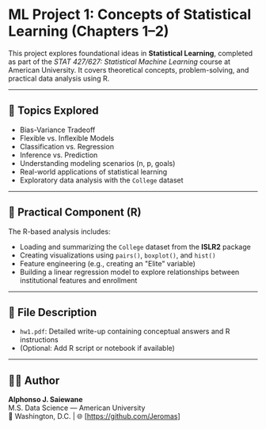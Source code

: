 # ML Project 1: Concepts of Statistical Learning (Chapters 1–2)

This project explores foundational ideas in **Statistical Learning**, completed as part of the *STAT 427/627: Statistical Machine Learning* course at American University. It covers theoretical concepts, problem-solving, and practical data analysis using R.

---

## 📘 Topics Explored

- Bias-Variance Tradeoff  
- Flexible vs. Inflexible Models  
- Classification vs. Regression  
- Inference vs. Prediction  
- Understanding modeling scenarios (n, p, goals)  
- Real-world applications of statistical learning  
- Exploratory data analysis with the `College` dataset

---

## 🧪 Practical Component (R)

The R-based analysis includes:
- Loading and summarizing the `College` dataset from the **ISLR2** package
- Creating visualizations using `pairs()`, `boxplot()`, and `hist()`
- Feature engineering (e.g., creating an "Elite" variable)
- Building a linear regression model to explore relationships between institutional features and enrollment

---

## 📁 File Description

- `hw1.pdf`: Detailed write-up containing conceptual answers and R instructions  
- (Optional: Add R script or notebook if available)

---

## 👨‍🎓 Author

**Alphonso J. Saiewane**  
M.S. Data Science — American University  
📍 Washington, D.C. | 🌐 [https://github.com/Jeromas]
